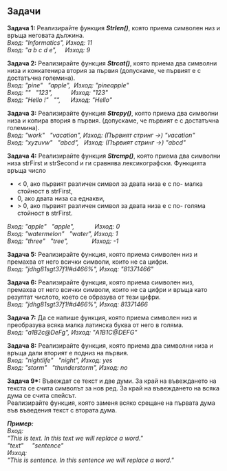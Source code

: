 ## Задачи

**Задача 1:** Реализирайте функция **_Strlen()_**, която приема символен низ и връща неговата дължина.  
*Вход: "Informatics", Изход: 11  
Вход: "a b c d e", &nbsp;&nbsp;&nbsp; Изход: 9*  

**Задача 2:** Реализирайте функция **_Strcat()_**, която приема два символни низа и конкатенира втория за първия (допускаме, че първият е с достатъчна големина).  
*Вход: "pine" &nbsp; "apple", &nbsp;Изход: "pineapple"  
Вход: "" &nbsp; "123", &nbsp;&nbsp;&nbsp;&nbsp;&nbsp;&nbsp;&nbsp; &nbsp; Изход: "123"  
Вход: "Hello !" &nbsp; "", &nbsp;&nbsp;&nbsp;&nbsp; Изход: "Hello"*  

**Задача 3:** Реализирайте функция **_Strcpy()_**, която приема два символни низа и копира втория в първия. (допускаме, че първият е с достатъчна големина).  
*Вход: "work" &nbsp; "vacation", Изход: (Първият стринг ->) "vacation"  
Вход: "xyzuvw" &nbsp; "abcd", &nbsp; Изход: (Първият стринг ->) "abcd"*    

**Задача 4:** Реализирайте функция **_Strcmp()_**, която приема два символни низа strFirst и strSecond и ги сравнява лексикографски. Функцията връща число  
- < 0, ако първият различен символ за двата низа е с по- малка стойност в strFirst,  
- 0, ако двата низа са еднакви,  
- \> 0, ако първият различен символ за двата низа е с по- голяма стойност в strFirst.  

*Вход: "apple" &nbsp; "apple", &nbsp;&nbsp;&nbsp;&nbsp;&nbsp;&nbsp;&nbsp;&nbsp;&nbsp;&nbsp; Изход: 0  
Вход: "watermelon" &nbsp; "water", Изход: 1  
Вход: "three" &nbsp; "tree", &nbsp;&nbsp;&nbsp;&nbsp;&nbsp;&nbsp;&nbsp;&nbsp;&nbsp;&nbsp;&nbsp;&nbsp; Изход: -1*  

**Задача 5:** Реализирайте функция, която приема символен низ и премахва от него всички символи, които не са цифри.  
*Вход: "jdhg81sgt37f1!#d466%", Изход: "81371466"*  

**Задача 6:** Реализирайте функция, която приема символен низ,  премахва от него всички символи, които не са цифри и връща като резултат числото, което се образува от тези цифри.  
*Вход: "jdhg81sgt37f1!#d466%", Изход: 81371466*  

**Задача 7:** Да се напише функция, която приема символен низ и преобразува всяка малка латинска буква от него в голяма.  
*Вход: "a1B2c@DeFg", Изход: "A1B1C@DEFG"*  

**Задача 8:** Реализирайте функция, която приема два символни низа и връща дали вторият е подниз на първия.  
*Вход: "nightlife" &nbsp; "night", Изход: yes  
Вход: "storm" &nbsp; "thunderstorm", Изход: no*  

**Задача 9\*:** Въвеждат се текст и две думи. За край на въвеждането на текста се счита символът за нов ред. За край на въвеждането на всяка дума се счита спейсът.  
Реализирайте функция, която заменя всяко срещане на първата дума във въведения текст с втората дума.  

***Пример:***  
*Вход:  
"This is text. In this text we will replace a word."  
"text" &nbsp;&nbsp;&nbsp; "sentence"  
Изход:  
"This is sentence. In this sentence we will replace a word."*  
